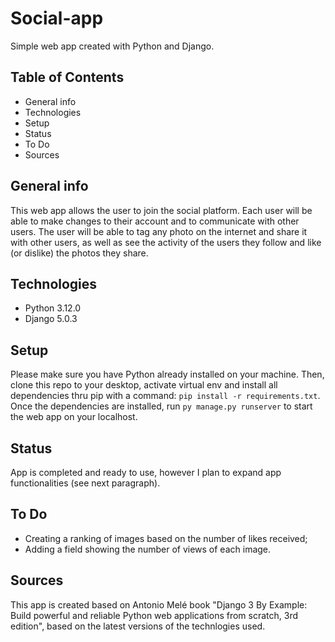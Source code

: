 # Social-app
Simple web app created with Python and Django.

## Table of Contents
* General info
* Technologies
* Setup
* Status
* To Do
* Sources

## General info
This web app allows the user to join the social platform. Each user will be able to make changes to their account and to communicate with other users. The user will be able to tag any photo on the internet and share it with other users, as well as see the activity of the users they follow and like (or dislike) the photos they share.

## Technologies
* Python 3.12.0
* Django 5.0.3
  
## Setup
Please make sure you have Python already installed on your machine.
Then, clone this repo to your desktop, activate virtual env and install all dependencies thru pip with a command: `pip install -r requirements.txt`.
Once the dependencies are installed, run `py manage.py runserver` to start the web app on your localhost.

## Status
App is completed and ready to use, however I plan to expand app functionalities (see next paragraph).

## To Do
* Creating a ranking of images based on the number of likes received;
* Adding a field showing the number of views of each image.

## Sources
This app is created based on Antonio Melé book "Django 3 By Example: Build powerful and reliable Python web applications from scratch, 3rd edition", based on the latest versions of the technlogies used.
